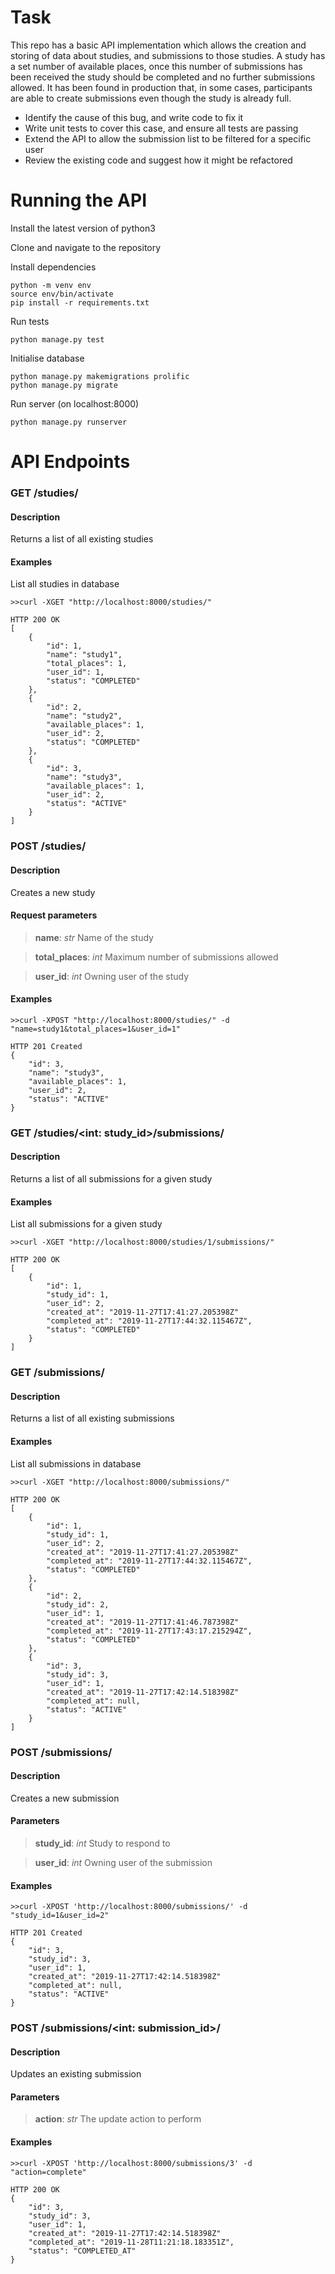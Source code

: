 # Task
This repo has a basic API implementation which allows the creation and storing of data about studies, and submissions to those studies.
A study has a set number of available places, once this number of submissions has been received the study should be completed and no further submissions allowed.
It has been found in production that, in some cases, participants are able to create submissions even though the study is already full.

- Identify the cause of this bug, and write code to fix it
- Write unit tests to cover this case, and ensure all tests are passing
- Extend the API to allow the submission list to be filtered for a specific user
- Review the existing code and suggest how it might be refactored

# Running the API

Install the latest version of python3

Clone and navigate to the repository

Install dependencies
```
python -m venv env
source env/bin/activate
pip install -r requirements.txt
```

Run tests
```
python manage.py test
```

Initialise database
```
python manage.py makemigrations prolific
python manage.py migrate
```

Run server (on localhost:8000)
```
python manage.py runserver
```

# API Endpoints
### GET /studies/
#### Description
Returns a list of all existing studies
#### Examples
List all studies in database
```
>>curl -XGET "http://localhost:8000/studies/"

HTTP 200 OK
[
    {
        "id": 1,
        "name": "study1",
        "total_places": 1,
        "user_id": 1,
        "status": "COMPLETED"
    },
    {
        "id": 2,
        "name": "study2",
        "available_places": 1,
        "user_id": 2,
        "status": "COMPLETED"
    },
    {
        "id": 3,
        "name": "study3",
        "available_places": 1,
        "user_id": 2,
        "status": "ACTIVE"
    }
]
```
### POST /studies/
#### Description
Creates a new study
#### Request parameters
>**name**: *str* Name of the study

>**total_places**: *int* Maximum number of submissions allowed

>**user_id**: *int* Owning user of the study
#### Examples
```
>>curl -XPOST "http://localhost:8000/studies/" -d "name=study1&total_places=1&user_id=1"

HTTP 201 Created
{
    "id": 3,
    "name": "study3",
    "available_places": 1,
    "user_id": 2,
    "status": "ACTIVE"
}
```
### GET /studies/<int: study_id>/submissions/
#### Description
Returns a list of all submissions for a given study
#### Examples
List all submissions for a given study
```
>>curl -XGET "http://localhost:8000/studies/1/submissions/"

HTTP 200 OK
[
    {
        "id": 1,
        "study_id": 1,
        "user_id": 2,
        "created_at": "2019-11-27T17:41:27.205398Z"
        "completed_at": "2019-11-27T17:44:32.115467Z",
        "status": "COMPLETED"
    }
]
```
### GET /submissions/
#### Description
Returns a list of all existing submissions
#### Examples
List all submissions in database
```
>>curl -XGET "http://localhost:8000/submissions/"

HTTP 200 OK
[
    {
        "id": 1,
        "study_id": 1,
        "user_id": 2,
        "created_at": "2019-11-27T17:41:27.205398Z"
        "completed_at": "2019-11-27T17:44:32.115467Z",
        "status": "COMPLETED"
    },
    {
        "id": 2,
        "study_id": 2,
        "user_id": 1,
        "created_at": "2019-11-27T17:41:46.787398Z"
        "completed_at": "2019-11-27T17:43:17.215294Z",
        "status": "COMPLETED"
    },
    {
        "id": 3,
        "study_id": 3,
        "user_id": 1,
        "created_at": "2019-11-27T17:42:14.518398Z"
        "completed_at": null,
        "status": "ACTIVE"
    }
]
```
### POST /submissions/
#### Description
Creates a new submission
#### Parameters
>**study_id**: *int* Study to respond to

>**user_id**: *int* Owning user of the submission
#### Examples
```
>>curl -XPOST 'http://localhost:8000/submissions/' -d "study_id=1&user_id=2"

HTTP 201 Created
{
    "id": 3,
    "study_id": 3,
    "user_id": 1,
    "created_at": "2019-11-27T17:42:14.518398Z"
    "completed_at": null,
    "status": "ACTIVE"
}
```
### POST /submissions/<int: submission_id>/
#### Description
Updates an existing submission
#### Parameters
>**action**: *str* The update action to perform
#### Examples
```
>>curl -XPOST 'http://localhost:8000/submissions/3' -d "action=complete"

HTTP 200 OK
{
    "id": 3,
    "study_id": 3,
    "user_id": 1,
    "created_at": "2019-11-27T17:42:14.518398Z"
    "completed_at": "2019-11-28T11:21:18.183351Z",
    "status": "COMPLETED_AT"
}
```
